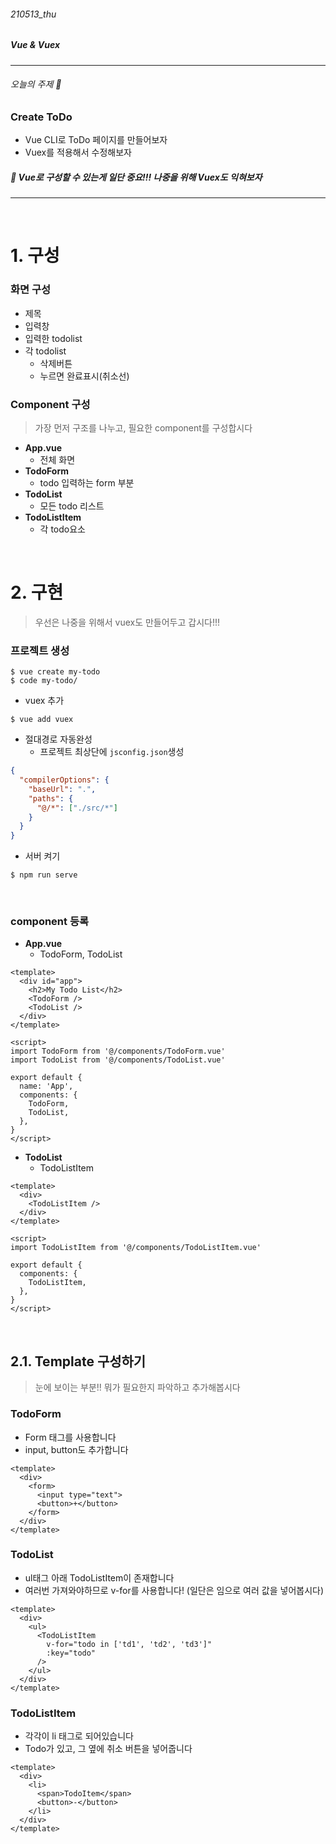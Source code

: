 ###### 210513_thu

##### Vue & Vuex

<hr>



###### 오늘의 주제 :gift:

### Create ToDo

- Vue CLI로 ToDo 페이지를 만들어보자
- Vuex를 적용해서 수정해보자

##### :birthday: Vue로 구성할 수 있는게 일단 중요!!! 나중을 위해 Vuex도 익혀보자

<hr>



<br>

# 1. 구성

### 화면 구성

- 제목
- 입력창
- 입력한 todolist
- 각 todolist
  - 삭제버튼
  - 누르면 완료표시(취소선)

### Component 구성

> 가장 먼저 구조를 나누고, 필요한 component를 구성합시다

- **App.vue**
  - 전체 화면
- **TodoForm**
  - todo 입력하는 form 부분
- **TodoList**
  - 모든 todo 리스트
- **TodoListItem**
  - 각 todo요소

<br>

# 2. 구현

> 우선은 나중을 위해서 vuex도 만들어두고 갑시다!!!

### 프로젝트 생성

```shell
$ vue create my-todo
$ code my-todo/
```

- vuex 추가

```shell
$ vue add vuex
```

- 절대경로 자동완성 
  - 프로젝트 최상단에 `jsconfig.json`생성

```json
{
  "compilerOptions": {
    "baseUrl": ".",
    "paths": {
      "@/*": ["./src/*"]
    }
  }
}
```

- 서버 켜기

```shell
$ npm run serve
```

<br>

### component 등록

- **App.vue**
  - TodoForm, TodoList

```vue
<template>
  <div id="app">
    <h2>My Todo List</h2>
    <TodoForm />
    <TodoList />
  </div>
</template>

<script>
import TodoForm from '@/components/TodoForm.vue'
import TodoList from '@/components/TodoList.vue'

export default {
  name: 'App',
  components: {
    TodoForm,
    TodoList,
  },
}
</script>
```



- **TodoList**
  - TodoListItem

```vue
<template>
  <div>
    <TodoListItem />
  </div>
</template>

<script>
import TodoListItem from '@/components/TodoListItem.vue'

export default {
  components: {
    TodoListItem,
  },
}
</script>
```



<br>

## 2.1. Template 구성하기

> 눈에 보이는 부분!! 뭐가 필요한지 파악하고 추가해봅시다

### TodoForm

- Form 태그를 사용합니다
- input, button도 추가합니다

```vue
<template>
  <div>
    <form>
      <input type="text">
      <button>+</button>
    </form>
  </div>
</template>
```



### TodoList

- ul태그 아래 TodoListItem이 존재합니다
- 여러번 가져와야하므로 v-for를 사용합니다! (일단은 임으로 여러 값을 넣어봅시다)

```vue
<template>
  <div>
    <ul>
      <TodoListItem 
        v-for="todo in ['td1', 'td2', 'td3']" 
        :key="todo"
      />
    </ul>
  </div>
</template>
```



### TodoListItem

- 각각이 li 태그로 되어있습니다
- Todo가 있고, 그 옆에 취소 버튼을 넣어줍니다

```vue
<template>
  <div>
    <li>
      <span>TodoItem</span>
      <button>-</button>
    </li>
  </div>
</template>
```

